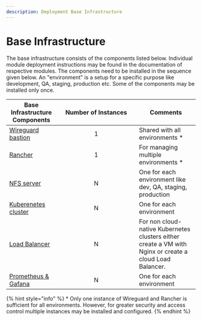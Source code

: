 ```yaml
---
description: Deployment Base Infrastructure
---
```


# Base Infrastructure

The base infrastructure consists of the components listed below.  Individual module deployment instructions may be found in the documentation of respective modules.  The components need to be installed in the sequence given below.  An "environment" is a setup for a specific purpose like development, QA, staging, production etc.  Some of the components may be installed only once.&#x20;

<table><thead><tr><th>Base Infrastructure Components</th><th width="196" align="center">Number of Instances</th><th>Comments</th></tr></thead><tbody><tr><td><a href="wireguard-bastion/">Wireguard bastion</a></td><td align="center">1</td><td>Shared with all environments *</td></tr><tr><td><a href="rancher.md">Rancher</a></td><td align="center">1</td><td>For managing multiple environments *</td></tr><tr><td><a href="nfs-server.md">NFS server</a></td><td align="center">N</td><td>One for each environment like dev, QA, staging, production </td></tr><tr><td><a href="cluster-setup.md">Kuberenetes cluster</a></td><td align="center">N</td><td>One for each environment</td></tr><tr><td><a href="load-balancer.md">Load Balancer</a></td><td align="center">N</td><td>For non cloud-native Kubernetes clusters either create a VM with Nginx or create a cloud Load Balancer.</td></tr><tr><td><a href="prometheus-and-grafana.md">Prometheus &#x26; Gafana</a></td><td align="center">N</td><td>One for each environment</td></tr></tbody></table>

{% hint style="info" %}
\* Only one instance of Wireguard and Rancher is sufficient for all environments. However, for greater security and access control multiple instances may be installed and configured.
{% endhint %}
